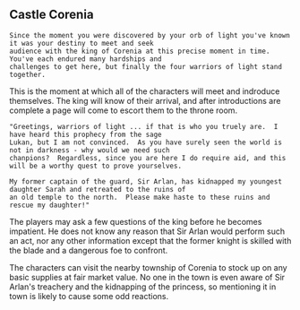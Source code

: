 ## Castle Corenia

```
Since the moment you were discovered by your orb of light you've known it was your destiny to meet and seek 
audience with the king of Corenia at this precise moment in time.  You've each endured many hardships and 
challenges to get here, but finally the four warriors of light stand together.
```

This is the moment at which all of the characters will meet and indroduce themselves.  The king will know of their arrival, and
after introductions are complete a page will come to escort them to the throne room.

```
"Greetings, warriors of light ... if that is who you truely are.  I have heard this prophecy from the sage
Lukan, but I am not convinced.  As you have surely seen the world is not in darkness - why would we need such 
chanpions?  Regardless, since you are here I do require aid, and this will be a worthy quest to prove yourselves.

My former captain of the guard, Sir Arlan, has kidnapped my youngest daughter Sarah and retreated to the ruins of
an old temple to the north.  Please make haste to these ruins and rescue my daughter!"
```

The players may ask a few questions of the king before he becomes impatient.  He does not know any reason that Sir
Arlan would perform such an act, nor any other information except that the former knight is skilled with the blade
and a dangerous foe to confront.

The characters can visit the nearby township of Corenia to stock up on any basic supplies at fair market value. No
one in the town is even aware of Sir Arlan's treachery and the kidnapping of the princess, so mentioning it in town
is likely to cause some odd reactions.

